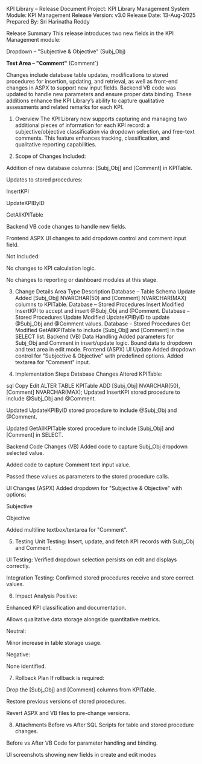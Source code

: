 
KPI Library – Release Document
Project: KPI Library Management System
Module: KPI Management
Release Version: v3.0
Release Date: 13-Aug-2025
Prepared By: Sri Harinatha Reddy

Release Summary
This release introduces two new fields in the KPI Management module:

Dropdown – "Subjective & Objective" (Subj_Obj)

**Text Area – "Comment"** (Comment`)

Changes include database table updates, modifications to stored procedures for insertion, updating, and retrieval, as well as front-end changes in ASPX to support new input fields. Backend VB code was updated to handle new parameters and ensure proper data binding. These additions enhance the KPI Library’s ability to capture qualitative assessments and related remarks for each KPI.

1. Overview
The KPI Library now supports capturing and managing two additional pieces of information for each KPI record: a subjective/objective classification via dropdown selection, and free-text comments.
This feature enhances tracking, classification, and qualitative reporting capabilities.

2. Scope of Changes
Included:

Addition of new database columns: [Subj_Obj] and [Comment] in KPITable.

Updates to stored procedures:

InsertKPI

UpdateKPIByID

GetAllKPITable

Backend VB code changes to handle new fields.

Frontend ASPX UI changes to add dropdown control and comment input field.

Not Included:

No changes to KPI calculation logic.

No changes to reporting or dashboard modules at this stage.

3. Change Details
Area	Type	Description
Database – Table	Schema Update	Added [Subj_Obj] NVARCHAR(50) and [Comment] NVARCHAR(MAX) columns to KPITable.
Database – Stored Procedures	Insert	Modified InsertKPI to accept and insert @Subj_Obj and @Comment.
Database – Stored Procedures	Update	Modified UpdateKPIByID to update @Subj_Obj and @Comment values.
Database – Stored Procedures	Get	Modified GetAllKPITable to include [Subj_Obj] and [Comment] in the SELECT list.
Backend (VB)	Data Handling	Added parameters for Subj_Obj and Comment in insert/update logic. Bound data to dropdown and text area in edit mode.
Frontend (ASPX)	UI Update	Added dropdown control for "Subjective & Objective" with predefined options. Added textarea for "Comment" input.

4. Implementation Steps
Database Changes
Altered KPITable:

sql
Copy
Edit
ALTER TABLE KPITable
ADD [Subj_Obj] NVARCHAR(50), [Comment] NVARCHAR(MAX);
Updated InsertKPI stored procedure to include @Subj_Obj and @Comment.

Updated UpdateKPIByID stored procedure to include @Subj_Obj and @Comment.

Updated GetAllKPITable stored procedure to include [Subj_Obj] and [Comment] in SELECT.

Backend Code Changes (VB)
Added code to capture Subj_Obj dropdown selected value.

Added code to capture Comment text input value.

Passed these values as parameters to the stored procedure calls.

UI Changes (ASPX)
Added dropdown for "Subjective & Objective" with options:

Subjective

Objective

Added multiline textbox/textarea for "Comment".

5. Testing
Unit Testing: Insert, update, and fetch KPI records with Subj_Obj and Comment.

UI Testing: Verified dropdown selection persists on edit and displays correctly.

Integration Testing: Confirmed stored procedures receive and store correct values.

6. Impact Analysis
Positive:

Enhanced KPI classification and documentation.

Allows qualitative data storage alongside quantitative metrics.

Neutral:

Minor increase in table storage usage.

Negative:

None identified.

7. Rollback Plan
If rollback is required:

Drop the [Subj_Obj] and [Comment] columns from KPITable.

Restore previous versions of stored procedures.

Revert ASPX and VB files to pre-change versions.

8. Attachments
Before vs After SQL Scripts for table and stored procedure changes.

Before vs After VB Code for parameter handling and binding.

UI screenshots showing new fields in create and edit modes
